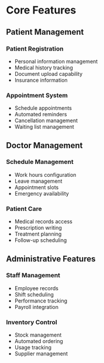 # Core Features

## Patient Management

### Patient Registration
- Personal information management
- Medical history tracking
- Document upload capability
- Insurance information

### Appointment System
- Schedule appointments
- Automated reminders
- Cancellation management
- Waiting list management

## Doctor Management

### Schedule Management
- Work hours configuration
- Leave management
- Appointment slots
- Emergency availability

### Patient Care
- Medical records access
- Prescription writing
- Treatment planning
- Follow-up scheduling

## Administrative Features

### Staff Management
- Employee records
- Shift scheduling
- Performance tracking
- Payroll integration

### Inventory Control
- Stock management
- Automated ordering
- Usage tracking
- Supplier management
